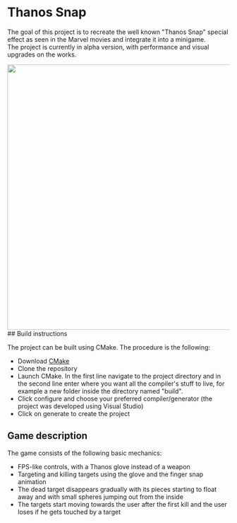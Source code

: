 # Thanos Snap
 
The goal of this project is to recreate the well known "Thanos Snap" special effect as seen in the Marvel movies and integrate it into a minigame.<br>
The project is currently in alpha version, with performance and visual upgrades on the works.

<img src=fig/kill-effect.gif width="600">
## Build instructions

The project can be built using CMake. The procedure is the following:
- Download [CMake](https://cmake.org/download/)
- Clone the repository
- Launch CMake. In the first line navigate to the project directory and in the second line enter where you want all the compiler's stuff to live, for example a new folder inside the directory named "build".
- Click configure and choose your preferred compiler/generator (the project was developed using Visual Studio) 
- Click on generate to create the project

## Game description
The game consists of the following basic mechanics:
- FPS-like controls, with a Thanos glove instead of a weapon
- Targeting and killing targets using the glove and the finger snap animation
- The dead target disappears gradually with its pieces starting to float away and with small spheres jumping out from the inside
- The targets start moving towards the user after the first kill and the user loses if he gets touched by a target
